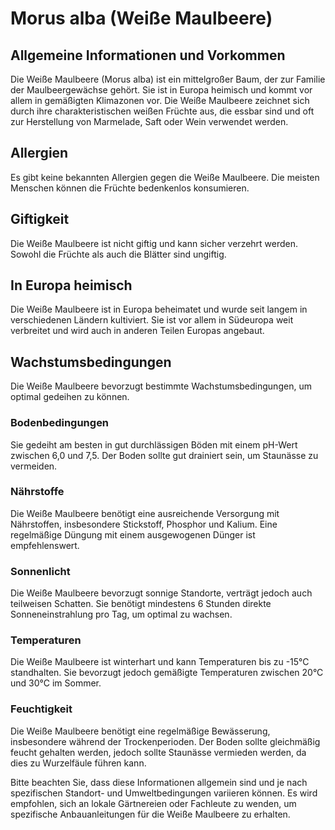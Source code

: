 # Morus alba (Weiße Maulbeere)

## Allgemeine Informationen und Vorkommen
Die Weiße Maulbeere (Morus alba) ist ein mittelgroßer Baum, der zur Familie der Maulbeergewächse gehört. Sie ist in Europa heimisch und kommt vor allem in gemäßigten Klimazonen vor. Die Weiße Maulbeere zeichnet sich durch ihre charakteristischen weißen Früchte aus, die essbar sind und oft zur Herstellung von Marmelade, Saft oder Wein verwendet werden.

## Allergien
Es gibt keine bekannten Allergien gegen die Weiße Maulbeere. Die meisten Menschen können die Früchte bedenkenlos konsumieren.

## Giftigkeit
Die Weiße Maulbeere ist nicht giftig und kann sicher verzehrt werden. Sowohl die Früchte als auch die Blätter sind ungiftig.

## In Europa heimisch
Die Weiße Maulbeere ist in Europa beheimatet und wurde seit langem in verschiedenen Ländern kultiviert. Sie ist vor allem in Südeuropa weit verbreitet und wird auch in anderen Teilen Europas angebaut.

## Wachstumsbedingungen
Die Weiße Maulbeere bevorzugt bestimmte Wachstumsbedingungen, um optimal gedeihen zu können.

### Bodenbedingungen
Sie gedeiht am besten in gut durchlässigen Böden mit einem pH-Wert zwischen 6,0 und 7,5. Der Boden sollte gut drainiert sein, um Staunässe zu vermeiden.

### Nährstoffe
Die Weiße Maulbeere benötigt eine ausreichende Versorgung mit Nährstoffen, insbesondere Stickstoff, Phosphor und Kalium. Eine regelmäßige Düngung mit einem ausgewogenen Dünger ist empfehlenswert.

### Sonnenlicht
Die Weiße Maulbeere bevorzugt sonnige Standorte, verträgt jedoch auch teilweisen Schatten. Sie benötigt mindestens 6 Stunden direkte Sonneneinstrahlung pro Tag, um optimal zu wachsen.

### Temperaturen
Die Weiße Maulbeere ist winterhart und kann Temperaturen bis zu -15°C standhalten. Sie bevorzugt jedoch gemäßigte Temperaturen zwischen 20°C und 30°C im Sommer.

### Feuchtigkeit
Die Weiße Maulbeere benötigt eine regelmäßige Bewässerung, insbesondere während der Trockenperioden. Der Boden sollte gleichmäßig feucht gehalten werden, jedoch sollte Staunässe vermieden werden, da dies zu Wurzelfäule führen kann.

Bitte beachten Sie, dass diese Informationen allgemein sind und je nach spezifischen Standort- und Umweltbedingungen variieren können. Es wird empfohlen, sich an lokale Gärtnereien oder Fachleute zu wenden, um spezifische Anbauanleitungen für die Weiße Maulbeere zu erhalten.

